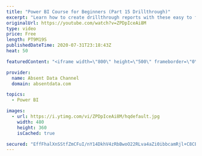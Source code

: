 ```yaml
---
title: "Power BI Course for Beginners (Part 15 Drillthrough)"
excerpt: "Learn how to create drillthrough reports with these easy to follow steps."
originalUrl: https://youtube.com/watch?v=ZPDpIceAi8M
type: video
price: Free
length: PT9M19S
publishedDateTime: 2020-07-31T23:18:43Z
heat: 50

featuredContent: "<iframe width=\"800\" height=\"500\" frameborder=\"0\" src=\"https://www.youtube.com/embed/ZPDpIceAi8M\" allow=\"accelerometer; autoplay; encrypted-media; gyroscope; picture-in-picture\" allowfullscreen></iframe>"

provider:
  name: Absent Data Channel
  domain: absentdata.com

topics:
  - Power BI

images:
  - url: https://i.ytimg.com/vi/ZPDpIceAi8M/hqdefault.jpg
    width: 480
    height: 360
    isCached: true

secured: "EffFhalXnSStfZmCFuI/nY14DkhV4zRbBwoO22RLva4aZi0ibbcamRjl+C8CE1A2YMXHwlNLLF8JrVu+cDGwf6vnLe/cLN0QwhCUOgbUYrPmJM6fnhwxesu8iMLS9h1vaiHhPA9pNW8qzF1lW4utbyrpXxAx3ZZfZkkIvlIRlx+sDQPQ8PxYdVwPBDKZlqfruNA3kSQYYxZeEFenQXZ6hE5HVRaZvZWZRDtQE6qiHqFlCSloDSYNt9OuOC7NMz4fHGVn4hOax+jZgxFUa0cwUp16ajz2+Jr/0S6rJKdWXhGbEF+cZn9EbddqvM9u4sItLBCQK6ZXppPlLGUznErRWyxXU5bPCWHLKygVjrINa8px8z0SzgX3bdB35+UtbzDKiRb4bIsWRvfwlvY/6/CVuumSw7hxtuwrPm0WLTPaGqU=;j33lU+TTM4fWxIot4Zertg=="
---
```


